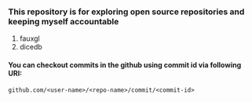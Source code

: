 ### This repository is for exploring open source repositories and keeping myself accountable

1. fauxgl
2. dicedb 

#### You can checkout commits in the github using commit id via following URI: 
`github.com/<user-name>/<repo-name>/commit/<commit-id>`